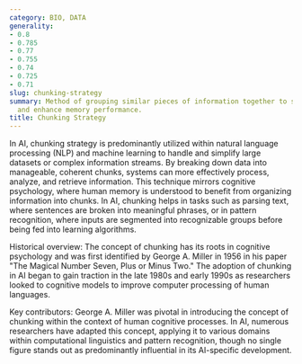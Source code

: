 ```yaml
---
category: BIO, DATA
generality:
- 0.8
- 0.785
- 0.77
- 0.755
- 0.74
- 0.725
- 0.71
slug: chunking-strategy
summary: Method of grouping similar pieces of information together to simplify processing
  and enhance memory performance.
title: Chunking Strategy
---
```


In AI, chunking strategy is predominantly utilized within natural language processing (NLP) and machine learning to handle and simplify large datasets or complex information streams. By breaking down data into manageable, coherent chunks, systems can more effectively process, analyze, and retrieve information. This technique mirrors cognitive psychology, where human memory is understood to benefit from organizing information into chunks. In AI, chunking helps in tasks such as parsing text, where sentences are broken into meaningful phrases, or in pattern recognition, where inputs are segmented into recognizable groups before being fed into learning algorithms.

Historical overview: The concept of chunking has its roots in cognitive psychology and was first identified by George A. Miller in 1956 in his paper "The Magical Number Seven, Plus or Minus Two." The adoption of chunking in AI began to gain traction in the late 1980s and early 1990s as researchers looked to cognitive models to improve computer processing of human languages.

Key contributors: George A. Miller was pivotal in introducing the concept of chunking within the context of human cognitive processes. In AI, numerous researchers have adapted this concept, applying it to various domains within computational linguistics and pattern recognition, though no single figure stands out as predominantly influential in its AI-specific development.